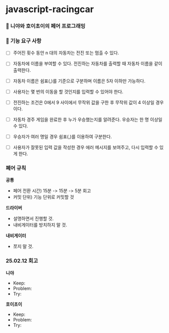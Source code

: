 # javascript-racingcar

### 🐥 니야와 호이초이의 페어 프로그래밍

### 🎯 기능 요구 사항

- [ ] 주어진 횟수 동안 n 대의 자동차는 전진 또는 멈출 수 있다.
- [ ] 자동차에 이름을 부여할 수 있다. 전진하는 자동차를 출력할 때 자동차 이름을 같이 출력한다.
- [ ] 자동차 이름은 쉼표(,)를 기준으로 구분하며 이름은 5자 이하만 가능하다.
- [ ] 사용자는 몇 번의 이동을 할 것인지를 입력할 수 있어야 한다.
- [ ] 전진하는 조건은 0에서 9 사이에서 무작위 값을 구한 후 무작위 값이 4 이상일 경우이다.
- [ ] 자동차 경주 게임을 완료한 후 누가 우승했는지를 알려준다. 우승자는 한 명 이상일 수 있다.
- [ ] 우승자가 여러 명일 경우 쉼표(,)를 이용하여 구분한다.
- [ ] 사용자가 잘못된 입력 값을 작성한 경우 에러 메시지를 보여주고, 다시 입력할 수 있게 한다.


### 폐어 규칙

**공통**
- 페어 전환 시간) 15분 -> 15분 -> 5분 회고
- 커밋 단위) 기능 단위로 커밋할 것

**드라이버**
- 설명하면서 진행할 것.
- 내비게이터를 방치하지 말 것.

**내비게이터**
- 쪼지 말 것.

### 25.02.12 회고

**니야**
- Keep: 
- Problem: 
- Try: 

**호이초이**
- Keep: 
- Problem: 
- Try: 
